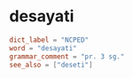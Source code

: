 # desayati

``` toml
dict_label = "NCPED"
word = "desayati"
grammar_comment = "pr. 3 sg."
see_also = ["deseti"]
```

